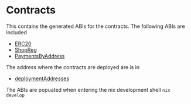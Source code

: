 <!--
SPDX-FileCopyrightText: 2024 Mass Labs

SPDX-License-Identifier: Unlicense
-->

# Contracts

This contains the generated ABIs for the contracts. The following ABIs are
included

- [ERC20](./abi/ERC20.json)
- [ShopReg](./abi/ShopReg.json)
- [PaymentsByAddress](./abi/PaymentsByAddress.json)

The address where the contracts are deployed are is in

- [deploymentAddresses](./deploymentAddresses.json)

The ABIs are popuated when entering the nix development shell `nix develop`
